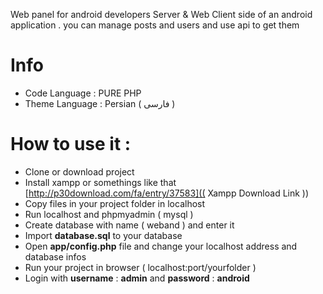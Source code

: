 Web panel for android developers
Server &amp; Web Client side of an android application . you can manage posts and users and use api to get them

# Info 
- Code Language : PURE PHP 
- Theme Language : Persian ( فارسی )


# How to use it :
- Clone or download project
- Install xampp or somethings like that [http://p30download.com/fa/entry/37583](( Xampp Download Link ))
- Copy files in your project folder in localhost
- Run localhost and phpmyadmin ( mysql )
- Create database with name ( weband ) and enter it
- Import **database.sql** to your database
- Open **app/config.php** file and change your localhost address and database infos 
- Run your project in browser ( localhost:port/yourfolder )
- Login with **username** : **admin** and **password** : **android**
